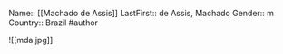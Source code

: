 Name:: [[Machado de Assis]]
LastFirst:: de Assis, Machado
Gender:: m
Country:: Brazil
#author

![[mda.jpg]]